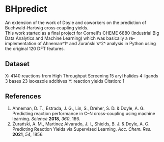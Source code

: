 # BHpredict

An extension of the work of Doyle and coworkers on the prediction of Buchwald-Hartwig cross coupling yields.  
This work started as a final project for Cornell's CHEME 6880 (Industrial Big Data Analytics and Machine Learning) which was basically a re-implementation of Ahneman^1^ and Żurański's^2^ analysis in Python using the original 120 DFT features.

## Dataset

X: 4140 reactions from High Throughput Screening
    15 aryl halides
    4 ligands
    3 bases
    23 isoxazole additives
Y: reaction yields
Citation: 1

## References

1. Ahneman, D. T., Estrada, J. G., Lin, S., Dreher, S. D. & Doyle, A. G. Predicting reaction performance in C–N cross-coupling using machine learning. *Science* **2018**, *360*, 186.  
2. Żurański, A. M., Martinez Alvarado, J. I., Shields, B. J. & Doyle, A. G. Predicting Reaction Yields via Supervised Learning. *Acc. Chem. Res.* **2021**, *54*, 1856.

